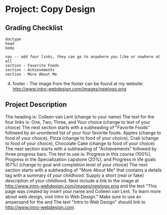 # Project: Copy Design

## Grading Checklist

    doctype
    head
    body

    nav -- add four links, they can go to anywhere you like or nowhere at all
    section - Favorite Foods
    section - Achievements
    section - More About Me

4. footer - The image from the footer can be found at my website: http://www.intro-webdesign.com/images/newlogo.png


## Project Description

The heading is: Colleen van Lent (change to your name)
The text for the four links is: One, Two, Three, and Your choice (change to text of your choice)
The next section starts with a subheading of "Favorite Foods" followed by an unordered list of your four favorite foods. Apples (change to food of your choice), Pizza (change to food of your choice), Crab (change to food of your choice), Chocolate Cake (change to food of your choice)
The next section starts with a subheading of "Achievements" followed by three progress bars. The text to use is:
Progress in this course (100%),
Progress in the Specialization capstone (20%),
and Progress in life goals (67%) (change to goal and completion level of your choice)
The next section starts with a subheading of "More About Me" that contains a details tag with a summary of your childhood. Supply a short (real or fake) description of your childhood. Next include a link to the image at http://www.intro-webdesign.com/images/newlogo.png and the text "This page was created by insert your name and Colleen van Lent. To learn more about web design, visit Intro to Web Design." Make sure to use an ampersand for the and The text "Intro to Web Design" should link to http://www.intro-webdesign.com. 